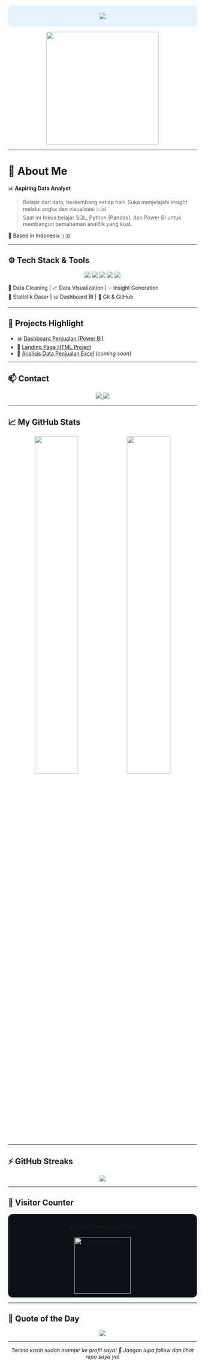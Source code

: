 <!-- 🔷 HEADER -->
<div align="center" style="background-color:#e3f2fd;padding:20px;border-radius:12px;">
  <img src="https://readme-typing-svg.herokuapp.com?lines=Halo,+saya+Aldi__+👋;Aspiring+Data+Analyst;SQL,+Python,+Power+BI+Enthusiast;&center=true&width=500&height=45">
</div>

<p align="center">
  <img src="https://media.giphy.com/media/qgQUggAC3Pfv687qPC/giphy.gif" width="300"/>
</p>

---

# 👤 About Me

📊 **Aspiring Data Analyst**  
> Belajar dari data, berkembang setiap hari. Suka menjelajahi insight melalui angka dan visualisasi 📉📊  
> Saat ini fokus belajar SQL, Python (Pandas), dan Power BI untuk membangun pemahaman analitik yang kuat.

📍 Based in Indonesia 🇮🇩

---

## ⚙️ Tech Stack & Tools

<p align="center">
  <img src="https://img.shields.io/badge/SQL-025E8C?style=flat-square&logo=postgresql&logoColor=white"/>
  <img src="https://img.shields.io/badge/Python-3776AB?style=flat-square&logo=python&logoColor=white"/>
  <img src="https://img.shields.io/badge/Excel-217346?style=flat-square&logo=microsoft-excel&logoColor=white"/>
  <img src="https://img.shields.io/badge/Power%20BI-F2C811?style=flat-square&logo=powerbi&logoColor=black"/>
  <img src="https://img.shields.io/badge/Google%20Data%20Studio-4285F4?style=flat-square&logo=googlestreetview&logoColor=white"/>
</p>

🧼 Data Cleaning | 📈 Data Visualization | 💡 Insight Generation  
🧪 Statistik Dasar | 📊 Dashboard BI | 🔁 Git & GitHub

---

## 🚀 Projects Highlight

- 📊 [Dashboard Penjualan (Power BI)](https://github.com/kopikap11/icp_kel_1)
- 💼 [Landing Page HTML Project](https://github.com/kopikap11/SoftwareEngginering_kel4)
- 📁 [Analisis Data Penjualan Excel](#) *(coming soon)*

---

## 📫 Contact

<p align="center">
  <a href="mailto:rbaldii1222@gmail.com">
    <img src="https://img.shields.io/badge/Gmail-D14836?style=for-the-badge&logo=gmail&logoColor=white"/>
  </a>
  <a href="https://instagram.com/rb.aldii" target="_blank">
    <img src="https://img.shields.io/badge/@rb.aldii-E4405F?style=for-the-badge&logo=instagram&logoColor=white"/>
  </a>
</p>

---

## 📈 My GitHub Stats

<p align="center">
  <img src="https://github-readme-stats.vercel.app/api?username=kopikap11&show_icons=true&theme=tokyonight" width="48%"/>
  <img src="https://github-readme-stats.vercel.app/api/top-langs/?username=kopikap11&layout=compact&theme=tokyonight" width="48%"/>
</p>

---

## ⚡️ GitHub Streaks

<p align="center">
  <img src="https://github-readme-streak-stats.herokuapp.com/?user=kopikap11&theme=tokyonight&hide_border=true"/>
</p>

---

## 🧩 Visitor Counter

<div align="center" style="background-color:#0d1117;padding:10px 20px;border-radius:12px;box-shadow:0px 0px 10px rgba(0,255,255,0.2);">
  <p><strong>👁️ Total Pengunjung Profil:</strong></p>
  <img src="https://visitor-badge.laobi.icu/badge?page_id=kopikap11.kopikap11&style=flat-square&color=white&textColor=cyan&labelColor=0d1117" width="150" alt="visitor badge"/>
</div>

---

## 🎯 Quote of the Day

<p align="center">
  <img src="https://readme-typing-svg.herokuapp.com?lines=Belajar+data+setiap+hari;+Gagal+adalah+bagian+dari+analisis;+Terus+explore+dan+berkembang!&center=true&width=500&height=45">
</p>

---

<p align="center"><i>Terima kasih sudah mampir ke profil saya! 🌟 Jangan lupa follow dan lihat repo saya ya!</i></p>
